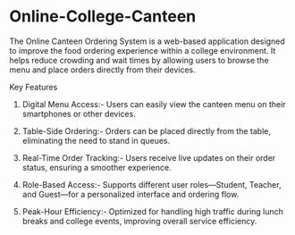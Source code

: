 # Online-College-Canteen
The Online Canteen Ordering System is a web-based application designed to improve the food ordering experience within a college environment. It helps reduce crowding and wait times by allowing users to browse the menu and place orders directly from their devices.

Key Features

1. Digital Menu Access:-
Users can easily view the canteen menu on their smartphones or other devices.

2. Table-Side Ordering:-
Orders can be placed directly from the table, eliminating the need to stand in queues.

3. Real-Time Order Tracking:-
Users receive live updates on their order status, ensuring a smoother experience.

4. Role-Based Access:-
Supports different user roles—Student, Teacher, and Guest—for a personalized interface and ordering flow.

5. Peak-Hour Efficiency:-
Optimized for handling high traffic during lunch breaks and college events, improving overall service efficiency.
